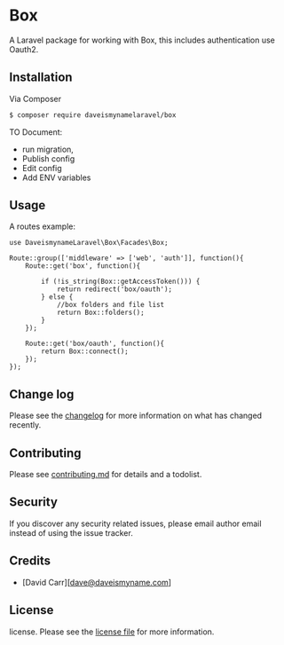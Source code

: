 # Box

A Laravel package for working with Box, this includes authentication use Oauth2.

## Installation

Via Composer

``` bash
$ composer require daveismynamelaravel/box
```

TO Document:
* run migration,
* Publish config
* Edit config
* Add ENV variables

## Usage

A routes example:

```
use DaveismynameLaravel\Box\Facades\Box;

Route::group(['middleware' => ['web', 'auth']], function(){
    Route::get('box', function(){

        if (!is_string(Box::getAccessToken())) {
            return redirect('box/oauth');
        } else {
            //box folders and file list
            return Box::folders();
        }
    });

    Route::get('box/oauth', function(){
        return Box::connect();
    });
});
```

## Change log

Please see the [changelog](changelog.md) for more information on what has changed recently.


## Contributing

Please see [contributing.md](contributing.md) for details and a todolist.

## Security

If you discover any security related issues, please email author email instead of using the issue tracker.

## Credits

- [David Carr][dave@daveismyname.com]

## License

license. Please see the [license file](license.md) for more information.

